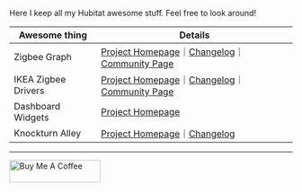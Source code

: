 Here I keep all my Hubitat awesome stuff. Feel free to look around!

| Awesome thing | Details |
|---------------|---------|
| Zigbee Graph | [Project Homepage](https://dan-danache.github.io/hubitat/zigbee-graph-app/)｜[Changelog](https://dan-danache.github.io/hubitat/zigbee-graph-app/CHANGELOG)｜[Community Page](https://community.hubitat.com/t/zigbee-visual-render-for-getchildandrouteinfo/119074) |
| IKEA Zigbee Drivers | [Project Homepage](https://dan-danache.github.io/hubitat/ikea-zigbee-drivers/)｜[Changelog](https://dan-danache.github.io/hubitat/ikea-zigbee-drivers/CHANGELOG)｜[Community Page](https://community.hubitat.com/t/release-ikea-symfonisk-sound-remote-gen2-e2123/123853) |
| Dashboard Widgets | [Project Homepage](https://dan-danache.github.io/hubitat/dashboard-widgets-driver/) |
| Knockturn Alley | [Project Homepage](https://dan-danache.github.io/hubitat/knockturn-alley-driver/)｜[Changelog](https://dan-danache.github.io/hubitat/hubitat/knockturn-alley-driver/CHANGELOG) |



---
[<img src="https://cdn.buymeacoffee.com/buttons/v2/default-yellow.png" alt="Buy Me A Coffee" style="height: 40px !important;width: 162px !important">](https://www.buymeacoffee.com/dandanache)
